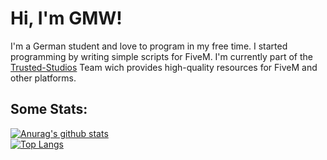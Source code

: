 # Hi, I'm GMW!

I'm a German student and love to program in my free time. I started programming by writing simple scripts for FiveM. I'm currently part of the [Trusted-Studios](https://github.com/Trusted-Studios) Team wich provides high-quality resources for FiveM and other platforms.

## Some Stats:

[![Anurag's github stats](https://github-readme-stats.vercel.app/api?username=GermanWarthog&theme=nightowl)](https://github.com/anuraghazra/github-readme-stats) 
<br>
[![Top Langs](https://github-readme-stats.vercel.app/api/top-langs/?username=GermanWarthog&theme=nightowl&hide=javascript,html)](https://github.com/anuraghazra/github-readme-stats)
